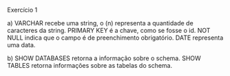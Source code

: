 Exercício 1

a) VARCHAR recebe uma string, o (n) representa a quantidade de caracteres da string.
PRIMARY KEY é a chave, como se fosse o id.
NOT NULL indica que o campo é de preenchimento obrigatório.
DATE representa uma data.

b) SHOW DATABASES retorna a informação sobre o schema. SHOW TABLES retorna informações sobre as tabelas do schema.
